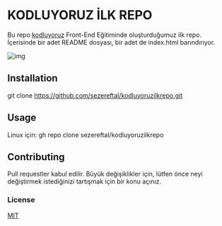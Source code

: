 # KODLUYORUZ İLK REPO
Bu repo [kodluyoruz](https://kodluyoruz.org/) Front-End Eğitiminde oluşturduğumuz ilk repo. İçerisinde bir adet README dosyası, bir adet de index.html barındırıyor.

![img]("C:\Users\eftal\OneDrive\Belgeler\kodluyoruzilkrepo\ss.png")

## Installation
git clone https://github.com/sezereftal/kodluyoruzilkrepo.git

## Usage
Linux için:
gh repo clone sezereftal/kodluyoruzilkrepo

## Contributing
Pull requestler kabul edilir. Büyük değişiklikler için, lütfen önce neyi değiştirmek istediğinizi tartışmak için bir konu açınız.

### License
[MIT](https://choosealicense.com/licenses/mit/)